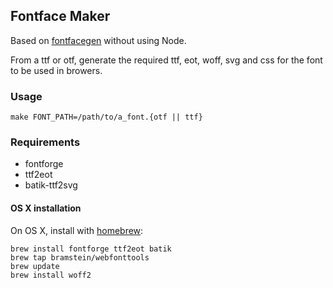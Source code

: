 ## Fontface Maker

Based on [fontfacegen](https://github.com/agentk/fontfacegen) without using Node.

From a ttf or otf, generate the required ttf, eot, woff, svg and css for the font to be used in browers.

### Usage

```shell
make FONT_PATH=/path/to/a_font.{otf || ttf}
```

### Requirements

* fontforge
* ttf2eot
* batik-ttf2svg 

#### OS X installation

On OS X, install with [homebrew](http://brew.sh/):

```
brew install fontforge ttf2eot batik
brew tap bramstein/webfonttools
brew update
brew install woff2
```